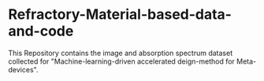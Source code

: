 # Refractory-Material-based-data-and-code
This Repository contains the image and absorption spectrum dataset collected for "Machine-learning-driven accelerated deign-method for Meta-devices".
